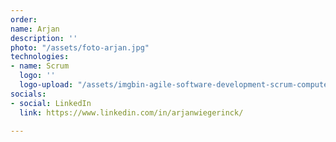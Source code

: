 ```yaml
---
order: 
name: Arjan
description: ''
photo: "/assets/foto-arjan.jpg"
technologies:
- name: Scrum
  logo: ''
  logo-upload: "/assets/imgbin-agile-software-development-scrum-computer-icons-iteration-good-night-blue-loop-illustration-ksv3hskmum28q8tdyg7jypbaf.jpg"
socials:
- social: LinkedIn
  link: https://www.linkedin.com/in/arjanwiegerinck/

---
```

